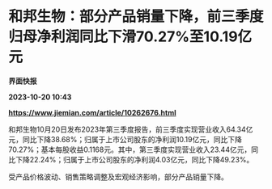 # 和邦生物：部分产品销量下降，前三季度归母净利润同比下滑70.27%至10.19亿元
**界面快报**

**2023-10-20 10:43**

**https://www.jiemian.com/article/10262676.html**

和邦生物10月20日发布2023年第三季度报告，前三季度实现营业收入64.34亿元，同比下降38.68%；归属于上市公司股东的净利润10.19亿元，同比下降70.27%；基本每股收益0.1168元。其中，第三季度实现营业收入23.44亿元，同比下降22.24%；归属于上市公司股东的净利润4.03亿元，同比下降49.23%。

受产品价格波动、销售策略调整及宏观经济影响，部分产品销量下降。